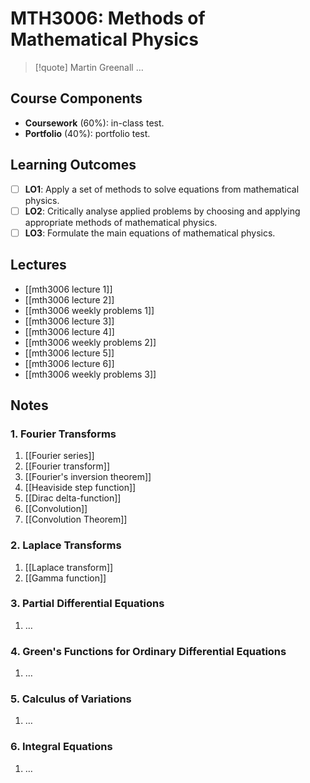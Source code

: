 # MTH3006: Methods of Mathematical Physics

> [!quote] Martin Greenall
> …

## Course Components

- **Coursework** (60%): in-class test.
- **Portfolio** (40%): portfolio test.

## Learning Outcomes

- [ ] **LO1**: Apply a set of methods to solve equations from mathematical physics.
- [ ] **LO2**: Critically analyse applied problems by choosing and applying appropriate methods of mathematical physics.
- [ ] **LO3**: Formulate the main equations of mathematical physics.

## Lectures

- [[mth3006 lecture 1]]
- [[mth3006 lecture 2]]
- [[mth3006 weekly problems 1]]
- [[mth3006 lecture 3]]
- [[mth3006 lecture 4]]
- [[mth3006 weekly problems 2]]
- [[mth3006 lecture 5]]
- [[mth3006 lecture 6]]
- [[mth3006 weekly problems 3]]

## Notes

### 1. Fourier Transforms

1. [[Fourier series]]
2. [[Fourier transform]]
3. [[Fourier's inversion theorem]]
4. [[Heaviside step function]]
5. [[Dirac delta-function]]
6. [[Convolution]]
7. [[Convolution Theorem]]

### 2. Laplace Transforms

1. [[Laplace transform]]
2. [[Gamma function]]

### 3. Partial Differential Equations

1. …

### 4. Green's Functions for Ordinary Differential Equations

1. …

### 5. Calculus of Variations

1. …

### 6. Integral Equations

1. …
